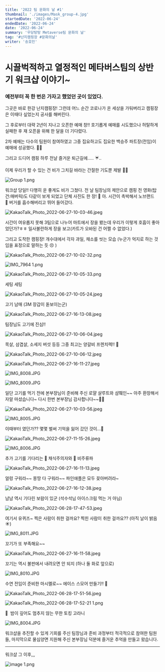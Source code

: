 ```yaml
---
title: '2022 팀 문화의 날 #1'
thumbnail: './images/Mask_group-4.jpg'
startedDate: '2022-06-24'
endedDate: '2022-06-24'
date: '2022-06-24'
summary: '우당탕탕 Metaverse팀 문화의 날'
tag: '#난지캠핑장 #문화의날'
writer: '송호민'
---
```


# **시끌벅적하고 열정적인 메타버스팀의 상반기 워크샵 이야기~**

### 예전부터 꼭 한 번은 가자고 했었던 곳이 있었다.

그곳은 바로 한강 난지캠핑장! 그런데 어느 순간 코로나가 온 세상을 가둬버리고 캠핑장은 이때다 싶었는지 공사를 해버린다. 

그 후로부터 대략 2년이 지나고 오픈한 예매 창!! 호기롭게 예매를 시도했으나 허탈하게 실패한 후 재 오픈을 위해 한 달을 더 기다렸다. 

2차 예매는 다수의 팀원이 참여하였고 그중 집요하고도 집요한 백승주 파트장(전임)이 예매에 성공했다. 👍🏻 

그리고 드디어 캠핑 하루 전날
즐거운 퇴근길에..... ☔️..

이제 우리가 할 수 있는 건 비가 그치길 바라는 간절한 기도뿐 제발 🙏🏼

![Group 1.png](images/Group_1.png)

워크샵 당일!! 다행히 운 좋게도 비가 그쳤다.
전 날 팀장님의 제안으로 캠핑 전 영화(탑건:매버릭)도 다같이 보게 되었고 단체 사진도 한 장! 📸
아. 시간이 촉박해서 노브랜드 🍔 버거를 흡수해버리고 뛰어 들어갔다.

![KakaoTalk_Photo_2022-06-27-10-03-46.jpeg](images/KakaoTalk_Photo_2022-06-27-10-03-46.jpeg)

시간이 여유롭지 못해 3팀으로 나누어 마트에서 장을 봤는데 우리가 이렇게 호흡이 좋아었던가?ㅎㅎ 일사불란하게 장을 보고(카트가 오바된 건 어쩔 수 없었다.)

그리고 도착한 캠핑장!
개수대에서 각자 과일, 채소를 씻는 모습 (누군가 억지로 하는 것임을 표정으로 말하는 듯 😣 )

![KakaoTalk_Photo_2022-06-27-10-02-32.png](images/KakaoTalk_Photo_2022-06-27-10-02-32.png)

![IMG_7964 1.png](images/IMG_7964_1.png)

![KakaoTalk_Photo_2022-06-27-10-05-33.png](images/KakaoTalk_Photo_2022-06-27-10-05-33.png)

세팅 세팅

![KakaoTalk_Photo_2022-06-27-10-05-24.jpeg](images/KakaoTalk_Photo_2022-06-27-10-05-24.jpeg)

고기 남매 (3M 장갑이 돋보이는군)

![KakaoTalk_Photo_2022-06-27-16-13-08.jpeg](images/KakaoTalk_Photo_2022-06-27-16-13-08.jpeg)

팀장님도 고기에 진심!!

![KakaoTalk_Photo_2022-06-27-10-06-04.jpeg](images/KakaoTalk_Photo_2022-06-27-10-06-04.jpeg)

목살, 삼겹살, 소세지 버섯 등등 그중 최고는 양갈비 프렌치렉!! 🍗

![KakaoTalk_Photo_2022-06-27-10-06-12.jpeg](images/KakaoTalk_Photo_2022-06-27-10-06-12.jpeg)

![KakaoTalk_Photo_2022-06-27-16-11-27.jpeg](images/KakaoTalk_Photo_2022-06-27-16-11-27.jpeg)

![IMG_8008.JPG](images/IMG_8008.jpg)

![IMG_8009.JPG](images/IMG_8009.jpg)

일단 고기를 먹기 전에 본부장님이 준비해 주신 로얄 샬루트와 샴풰인~~
아주 환장해서 자알 마셨습니다~
다시 한번 본부장님 감사합니다~~🙇🏻

![KakaoTalk_Photo_2022-06-27-10-03-56.jpeg](images/KakaoTalk_Photo_2022-06-27-10-03-56.jpeg)

![IMG_8005.JPG](images/IMG_8005.jpg)

이때부터 였던가?? 몇몇 벌써 기억을 잃어 갔던 것이…🍾

![KakaoTalk_Photo_2022-06-27-11-15-26.jpeg](images/KakaoTalk_Photo_2022-06-27-11-15-26.jpeg)

![IMG_8006.JPG](images/IMG_8006.jpg)

추가 고기를 기다리는 🍠 채식주의자와 🍺 비주류파

![KakaoTalk_Photo_2022-06-27-16-11-13.jpeg](images/KakaoTalk_Photo_2022-06-27-16-11-13.jpeg)

얼렁 구워라~~ 몽땅 다 구워라~~ 파인애플은 모두 꽂아버려라~

![KakaoTalk_Photo_2022-06-27-16-12-38.jpeg](images/KakaoTalk_Photo_2022-06-27-16-12-38.jpeg)

냠냠 역시 기다린 보람이 있군 (석수석님 아이스크림 먹는 거 아님)

![KakaoTalk_Photo_2022-06-28-17-47-53.jpeg](images/KakaoTalk_Photo_2022-06-28-17-47-53.jpeg)

여기서 유퀴즈~
찍은 사람이 취한 걸까요? 찍힌 사람이 취한 걸까요?? (아직 날이 밝음 ☀️)

![IMG_8011.JPG](images/IMG_8011.jpg)

꼬기가 또 부족해요~~

![KakaoTalk_Photo_2022-06-27-16-11-58.jpeg](images/KakaoTalk_Photo_2022-06-27-16-11-58.jpeg)

꼬기는 역시 불판에서 내려오면 안 되지 (하나 둘 화로 앞으로)

![IMG_8010.JPG](images/IMG_8010.jpg)

수연 전임이 준비한 마시멜로~~ 에이스 스모어 만들기!! 🍫

![KakaoTalk_Photo_2022-06-28-17-51-56.jpeg](images/KakaoTalk_Photo_2022-06-28-17-51-56.jpeg)

![KakaoTalk_Photo_2022-06-28-17-52-21 1.png](images/KakaoTalk_Photo_2022-06-28-17-52-21_1.png)

🌙  밤이 깊어도 멈추지 않는 무한 토킹 고라니

![IMG_8004.JPG](images/IMG_8004.jpg)

워크샵을 추진할 수 있게 기회를 주신 팀장님과 준비 과정부터 적극적으로 참여한 팀원들, 
마지막으로 물심양면 지원해 주신 본부장님 덕분에 즐거운 추억을 만들고 왔습니다.

---

워크샵 그 이후,,,

![image 1.png](images/image_1.png)